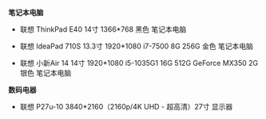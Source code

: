 **笔记本电脑**

- 联想 ThinkPad E40 14寸 1366*768 黑色 笔记本电脑
 
- 联想 IdeaPad 710S 13.3寸 1920*1080 i7-7500 8G 256G 金色 笔记本电脑

- 联想 小新Air 14 14寸 1920*1080 i5-1035G1 16G 512G GeForce MX350 2G 银色 笔记本电脑


**数码电器**

- 联想 P27u-10 3840*2160（2160p/4K UHD - 超高清）27寸 显示器